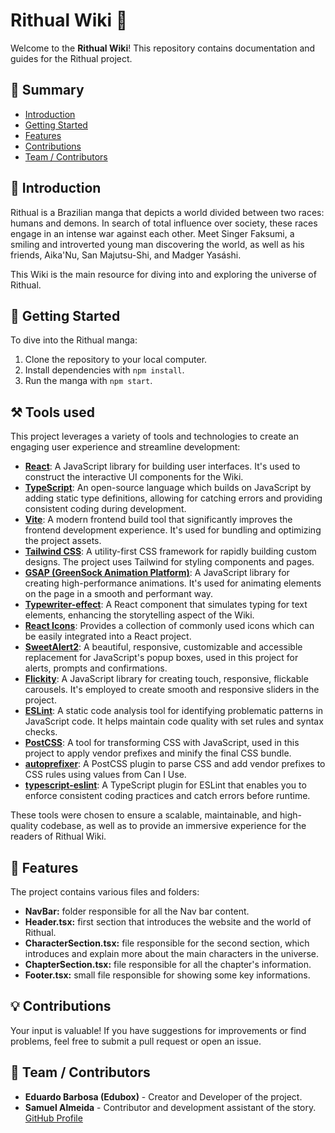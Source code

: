 # Rithual Wiki 📘

Welcome to the **Rithual Wiki**! This repository contains documentation and guides for the Rithual project.

## 📌 Summary

- [Introduction](#introduction)
- [Getting Started](#getting-started)
- [Features](#features)
- [Contributions](#contributions)
- [Team / Contributors](#team--contributors)

## 📖 Introduction

Rithual is a Brazilian manga that depicts a world divided between two races: humans and demons. In search of total influence over society, these races engage in an intense war against each other. Meet Singer Faksumi, a smiling and introverted young man discovering the world, as well as his friends, Aika'Nu, San Majutsu-Shi, and Madger Yasáshi.

This Wiki is the main resource for diving into and exploring the universe of Rithual.

## 🚀 Getting Started

To dive into the Rithual manga:

1. Clone the repository to your local computer.
2. Install dependencies with `npm install`.
3. Run the manga with `npm start`.

## ⚒️ Tools used

This project leverages a variety of tools and technologies to create an engaging user experience and streamline development:

- **[React](https://reactjs.org/)**: A JavaScript library for building user interfaces. It's used to construct the interactive UI components for the Wiki.
- **[TypeScript](https://www.typescriptlang.org/)**: An open-source language which builds on JavaScript by adding static type definitions, allowing for catching errors and providing consistent coding during development.
- **[Vite](https://vitejs.dev/)**: A modern frontend build tool that significantly improves the frontend development experience. It's used for bundling and optimizing the project assets.
- **[Tailwind CSS](https://tailwindcss.com/)**: A utility-first CSS framework for rapidly building custom designs. The project uses Tailwind for styling components and pages.
- **[GSAP (GreenSock Animation Platform)](https://greensock.com/gsap/)**: A JavaScript library for creating high-performance animations. It's used for animating elements on the page in a smooth and performant way.
- **[Typewriter-effect](https://www.npmjs.com/package/typewriter-effect)**: A React component that simulates typing for text elements, enhancing the storytelling aspect of the Wiki.
- **[React Icons](https://react-icons.github.io/react-icons/)**: Provides a collection of commonly used icons which can be easily integrated into a React project.
- **[SweetAlert2](https://sweetalert2.github.io/)**: A beautiful, responsive, customizable and accessible replacement for JavaScript's popup boxes, used in this project for alerts, prompts and confirmations.
- **[Flickity](https://flickity.metafizzy.co/)**: A JavaScript library for creating touch, responsive, flickable carousels. It's employed to create smooth and responsive sliders in the project.
- **[ESLint](https://eslint.org/)**: A static code analysis tool for identifying problematic patterns in JavaScript code. It helps maintain code quality with set rules and syntax checks.
- **[PostCSS](https://postcss.org/)**: A tool for transforming CSS with JavaScript, used in this project to apply vendor prefixes and minify the final CSS bundle.
- **[autoprefixer](https://github.com/postcss/autoprefixer)**: A PostCSS plugin to parse CSS and add vendor prefixes to CSS rules using values from Can I Use.
- **[typescript-eslint](https://typescript-eslint.io/)**: A TypeScript plugin for ESLint that enables you to enforce consistent coding practices and catch errors before runtime.

These tools were chosen to ensure a scalable, maintainable, and high-quality codebase, as well as to provide an immersive experience for the readers of Rithual Wiki.

## 📂 Features

The project contains various files and folders:

- **NavBar:** folder responsible for all the Nav bar content.
- **Header.tsx:** first section that introduces the website and the world of Rithual.
- **CharacterSection.tsx:** file responsible for the second section, which introduces and explain more about the main characters in the universe.
- **ChapterSection.tsx:** file responsible for all the chapter's information.
- **Footer.tsx:** small file responsible for showing some key informations.

## 💡 Contributions

Your input is valuable! If you have suggestions for improvements or find problems, feel free to submit a pull request or open an issue.

## 🤝 Team / Contributors

- **Eduardo Barbosa (Edubox)** - Creator and Developer of the project.
- **Samuel Almeida** - Contributor and development assistant of the story. [GitHub Profile](https://github.com/almeidiano)
